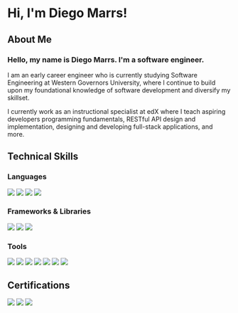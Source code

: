 # Hi, I'm Diego Marrs!

## About Me

### Hello, my name is Diego Marrs. I'm a software engineer.

I am an early career engineer who is currently studying Software Engineering at Western Governors University, where I continue to build upon my foundational knowledge of software development and diversify my skillset.

I currently work as an instructional specialist at edX where I teach aspiring developers programming fundamentals, RESTful API design and implementation, designing and developing full-stack applications, and more.

## Technical Skills

### Languages
<div>
<img src="https://img.shields.io/badge/HTML-E34F26.svg?style=for-the-badge&logo=html5&logoColor=white">
<img src="https://img.shields.io/badge/CSS-1572B6.svg?style=for-the-badge&logo=css3&logoColor=white">
<img src="https://img.shields.io/badge/JavaScript-grey.svg?style=for-the-badge&logo=javascript">
<img src="https://img.shields.io/badge/PostgreSQL-4169E1.svg?style=for-the-badge&logo=postgresql&logoColor=white">
</div>

### Frameworks & Libraries
<div>
<img src="https://img.shields.io/badge/Express.js-000000.svg?style=for-the-badge&logo=express&logoColor=white">
<img src="https://img.shields.io/badge/React-61DAFB.svg?style=for-the-badge&logo=react&logoColor=black">
  <img src="https://img.shields.io/badge/Prisma-2D3748.svg?style=for-the-badge&logo=prisma&logoColor=white">
</div>

### Tools
<div>
<img src="https://img.shields.io/badge/Node.js-339933.svg?style=for-the-badge&logo=node.js&logoColor=white">
<img src="https://img.shields.io/badge/Jest-E0234E.svg?style=for-the-badge&logo=jest&logoColor=white">
<img src="https://img.shields.io/badge/Heroku-430098.svg?style=for-the-badge&logo=heroku&logoColor=white">
<img src="https://img.shields.io/badge/Render-46E3B7.svg?style=for-the-badge&logo=render&logoColor=white">
<img src="https://img.shields.io/badge/Git-F05032.svg?style=for-the-badge&logo=git&logoColor=white">
<img src="https://img.shields.io/badge/Postman-FF6C37.svg?style=for-the-badge&logo=postman&logoColor=white">
<img src="https://img.shields.io/badge/Supabase-3FCF8E.svg?style=for-the-badge&logo=supabase&logoColor=white">
</div>

## Certifications
<div>
  <img src="https://img.shields.io/badge/CompTIA Project+-C8202F.svg?style=for-the-badge&logo=comptia&logoColor=white">
  <img src="https://img.shields.io/badge/WGU Certificate: Front End Developer-2C4F7C.svg?style=for-the-badge&logoColor=white">
  <img src="https://img.shields.io/badge/ITIL%20Foundation-5A45FF?style=for-the-badge">
</div>

